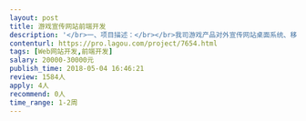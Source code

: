 ```yaml
---                
layout: post       
title: 游戏宣传网站前端开发           
description: '</br>一、项目描述：</br></br>我司游戏产品对外宣传网站桌面系统、移动端网站等前端开发，主要面向海外市场。</br>二、主要功能点：</br></br>预告功能、世界观介绍、预售功能、消息通知与推送、登录注册等</br></br>三、人员要求：</br></br>1、精通Web前端技术，包括HTML5/CSS3/JavaScript等；</br>2、精通VueJS前端开发框架， 熟悉css动画实现；</br>3、有敏锐设计感，能够很好配合团队完成项目，具备良好工作态度；</br>4、掌握网站性能优化、SEO和服务器端的基础知识；</br>5、良好的沟通能力和契约精神；</br>6、要求驻场！在上海市黄浦区瞿溪路一带驻场开发！价格可面议~</br>'     
contenturl: https://pro.lagou.com/project/7654.html      
tags: [Web网站开发,前端开发]            
salary: 20000-30000元          
publish_time: 2018-05-04 16:46:21         
review: 1584人                   
apply: 4人                   
recommend: 0人                   
time_range: 1-2周              
---                 
```

